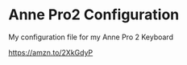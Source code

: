 # Anne Pro2 Configuration
My configuration file for my Anne Pro 2 Keyboard

https://amzn.to/2XkGdyP
